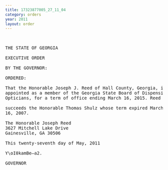 ```yaml
---
title: 17323877005_27_11_04
category: orders
year: 2011
layout: order
---
```


<pre> 

THE STATE OF GEORGIA

EXECUTIVE ORDER

BY THE GOVERNOR:

ORDERED:

That the Honorable Joseph J. Reed of Hall County, Georgia, is
appointed as a member of the Georgia State Board of Dispensing
Opticians, for a term of office ending March 16, 2015. Reed

succeeds the Honorable Thomas Shulz whose term expired March
16, 2007.

The Honorable Joseph Reed
3627 Mitchell Lake Drive
Gainesville, GA 30506

This twenty-seventh day of May, 2011

Y\oI0kamBe—a2.

GOVERNOR

</pre>
